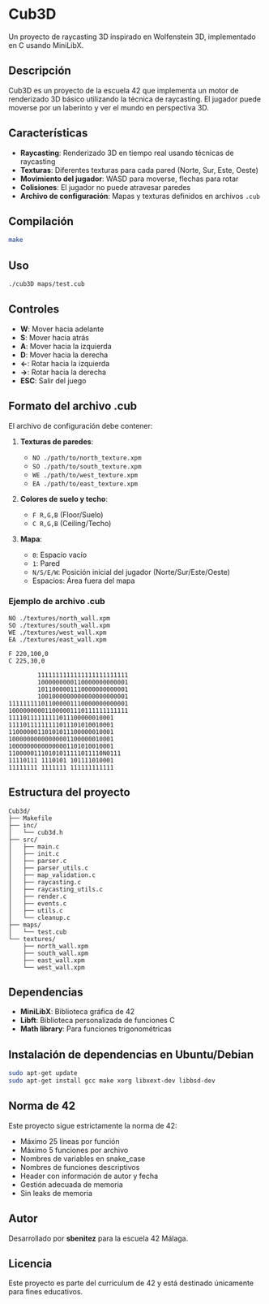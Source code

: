 # Cub3D

Un proyecto de raycasting 3D inspirado en Wolfenstein 3D, implementado en C usando MiniLibX.

## Descripción

Cub3D es un proyecto de la escuela 42 que implementa un motor de renderizado 3D básico utilizando la técnica de raycasting. El jugador puede moverse por un laberinto y ver el mundo en perspectiva 3D.

## Características

- **Raycasting**: Renderizado 3D en tiempo real usando técnicas de raycasting
- **Texturas**: Diferentes texturas para cada pared (Norte, Sur, Este, Oeste)
- **Movimiento del jugador**: WASD para moverse, flechas para rotar
- **Colisiones**: El jugador no puede atravesar paredes
- **Archivo de configuración**: Mapas y texturas definidos en archivos `.cub`

## Compilación

```bash
make
```

## Uso

```bash
./cub3D maps/test.cub
```

## Controles

- **W**: Mover hacia adelante
- **S**: Mover hacia atrás  
- **A**: Mover hacia la izquierda
- **D**: Mover hacia la derecha
- **←**: Rotar hacia la izquierda
- **→**: Rotar hacia la derecha
- **ESC**: Salir del juego

## Formato del archivo .cub

El archivo de configuración debe contener:

1. **Texturas de paredes**:
   - `NO ./path/to/north_texture.xpm`
   - `SO ./path/to/south_texture.xpm`
   - `WE ./path/to/west_texture.xpm`
   - `EA ./path/to/east_texture.xpm`

2. **Colores de suelo y techo**:
   - `F R,G,B` (Floor/Suelo)
   - `C R,G,B` (Ceiling/Techo)

3. **Mapa**:
   - `0`: Espacio vacío
   - `1`: Pared
   - `N/S/E/W`: Posición inicial del jugador (Norte/Sur/Este/Oeste)
   - Espacios: Área fuera del mapa

### Ejemplo de archivo .cub

```
NO ./textures/north_wall.xpm
SO ./textures/south_wall.xpm
WE ./textures/west_wall.xpm
EA ./textures/east_wall.xpm

F 220,100,0
C 225,30,0

        1111111111111111111111111
        1000000000110000000000001
        1011000001110000000000001
        1001000000000000000000001
111111111011000001110000000000001
100000000011000001110111111111111
11110111111111011100000010001
11110111111111011101010010001
11000000110101011100000010001
10000000000000001100000010001
10000000000000001101010010001
11000001110101011111011110N0111
11110111 1110101 101111010001
11111111 1111111 111111111111
```

## Estructura del proyecto

```
Cub3d/
├── Makefile
├── inc/
│   └── cub3d.h
├── src/
│   ├── main.c
│   ├── init.c
│   ├── parser.c
│   ├── parser_utils.c
│   ├── map_validation.c
│   ├── raycasting.c
│   ├── raycasting_utils.c
│   ├── render.c
│   ├── events.c
│   ├── utils.c
│   └── cleanup.c
├── maps/
│   └── test.cub
└── textures/
    ├── north_wall.xpm
    ├── south_wall.xpm
    ├── east_wall.xpm
    └── west_wall.xpm
```

## Dependencias

- **MiniLibX**: Biblioteca gráfica de 42
- **Libft**: Biblioteca personalizada de funciones C
- **Math library**: Para funciones trigonométricas

## Instalación de dependencias en Ubuntu/Debian

```bash
sudo apt-get update
sudo apt-get install gcc make xorg libxext-dev libbsd-dev
```

## Norma de 42

Este proyecto sigue estrictamente la norma de 42:

- Máximo 25 líneas por función
- Máximo 5 funciones por archivo
- Nombres de variables en snake_case
- Nombres de funciones descriptivos
- Header con información de autor y fecha
- Gestión adecuada de memoria
- Sin leaks de memoria

## Autor

Desarrollado por **sbenitez** para la escuela 42 Málaga.

## Licencia

Este proyecto es parte del curriculum de 42 y está destinado únicamente para fines educativos.
